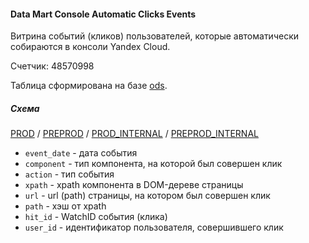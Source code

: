 #### Data Mart Console Automatic Clicks Events

Витрина событий (кликов) пользователей, которые автоматически собираются в консоли Yandex Cloud.

Счетчик: 48570998

Таблица сформирована на базе [ods](../../../../ods/yt/metrika/hit_log/README.md).

##### Схема

[PROD](https://yt.yandex-team.ru/hahn/navigation?path=//home/cloud-dwh/data/prod/cdm/dm_console_automatic_clicks_events)
/ [PREPROD](https://yt.yandex-team.ru/hahn/navigation?path=//home/cloud-dwh/data/preprod/cdm/dm_console_automatic_clicks_events)
/ [PROD_INTERNAL](https://yt.yandex-team.ru/hahn/navigation?path=//home/cloud-dwh/data/prod_internal/cdm/dm_console_automatic_clicks_events)
/ [PREPROD_INTERNAL](https://yt.yandex-team.ru/hahn/navigation?path=//home/cloud-dwh/data/preprod_internal/cdm/dm_console_automatic_clicks_events)

* `event_date` - дата события
* `component` - тип компонента, на которой был совершен клик
* `action` - тип события
* `xpath` - xpath компонента в DOM-дереве страницы
* `url` - url (path) страницы, на котором был совершен клик
* `path` - хэш от xpath
* `hit_id` - WatchID события (клика)
* `user_id` - идентификатор пользователя, совершившего клик
